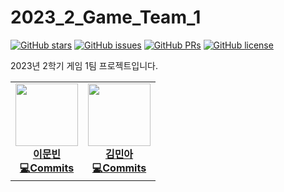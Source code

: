 # 2023_2_Game_Team_1

[![GitHub stars](https://img.shields.io/github/stars/pknu-wap/2023_2_Game_Team_1?color=brightgreen)](https://github.com/pknu-wap/2023_2_Game_Team_1/stargazers)
[![GitHub issues](https://img.shields.io/github/issues/pknu-wap/2023_2_Game_Team_1?color=brightgreen)](https://github.com/pknu-wap/2023_2_Game_Team_1/issues)
[![GitHub PRs](https://img.shields.io/github/issues-pr/pknu-wap/2023_2_Game_Team_1?color=brightgreen)](https://github.com/pknu-wap/2023_2_Game_Team_1/pulls)
[![GitHub license](https://img.shields.io/github/license/pknu-wap/2023_2_Game_Team_1)](https://github.com/pknu-wap/2023_2_Game_Team_1/blob/main/LICENSE)

2023년 2학기 게임 1팀 프로젝트입니다.

<table>
	<tr>
		<td align="center">
			<a href="http://github.com/Munbin-Lee">
			<img src="https://avatars.githubusercontent.com/u/100560031?v=4" width="100px;" alt=""/>
			<br /><b>이문빈</a><br />
			<a href="https://github.com/pknu-wap/2023_2_Game_Team_1/commits/main?author=Munbin-Lee" title="Code">💻Commits</a>
		</td>
		<td align="center">
			<a href="http://github.com/alsdddk">
			<img src="https://avatars.githubusercontent.com/u/143075401?v=4" width="100px;" alt=""/>
			<br /><b>김민아</a><br />
			<a href="https://github.com/pknu-wap/2023_2_Game_Team_1/commits/main?author=alsdddk" title="Code">💻Commits</a>
		</td>
	</tr>
</table>
